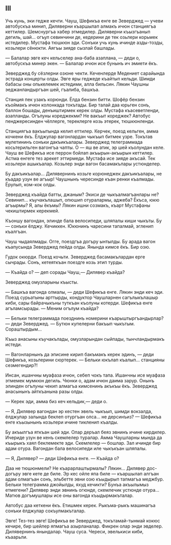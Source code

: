 ## III

Учь кунь, эки гедже кечти.
Чауш, Шефикъа енге ве Зеверджед — учеви автобускъа минип, Диляверни къаршылап алмакъ ичюн станциягъа кеттилер.
Шемснургъа хабер этмедилер.
Диляверни къызгъанып дегиль, шай... огъул севинчини де, кедерини де тек озьлери корьмек истедилер.
Мустафа тюшкюн эди.
Сонъки учь кунь ичинде азды-тозды, козьлери сёнюкти.
Аягъы зияде сызлай башлады.

— Балалар эвге кеч кельселер ана-баба азаплана, — деди о, автобускъа минер экен. — Балалар ичюн исе бунынъ ич эмиети ёкъ.

Зеверджед бу сёзлерни озюне чекти.
Кеченлерде Медениет сарайында эстрада концерты олды.
Эвге яры геджеде къайтып кельди.
Шимди бабасы оны опькелемек истедими, алла бильсин.
Лякин Чаушны эеджанландыргъан шей, гъалиба, башкъа.

Станция пек узакъ корюнди.
Ёлда бензин битти.
Шофёр бензин къоймакъ ичюн колонкада токътады.
Бир талай даа юрьген сонъ, баллон бошады, денъиштирмек керек олды.
Мустафа къасеветленди, азапланды.
Огълуны кореджекми?
Не вакъыт кореджек?
Автобус пенджересинден чёллерге, тереклерге козь этерек, тюшкюнленди.

Станциягъа вакъытында келип еттилер.
Керчек, поезд кельген, амма кочкени ёкъ.
Ёлджулар вагонлардан чыкъып битмек узре.
Токътав мулетининъ сонъки дакъикъалары.
Зеверджед телеграммада косьтерильген вагонгъа чапты.
О — яш ве атик, эр шей къолундан келе.
Чауш ве Шефикъа исе перрон бойлап акъырын-акъырын кеттилер.
Астма енгеге тез арекет эттирмеди.
Мустафа исе зияде акъсай.
Тек козьлери ашыкъалар.
Козьлер энди вагон басамакълары устюнделер.

Бу дакъикъалар...
Дилявернинъ козьге корюнеджек дакъикъалары, не къадар узун ве агъыр!
Чаушнынъ чересинде къан ренки къалмады.
Ёрулып, ком-кок олды.

Зеверджед къайда батты, джаным?
Экиси де чыкъалмагъанлары не?
Севинип... къучакълашып, опюшип отуралармы, аджеба?
Ёкъса, юкю агъырмы?
Я, алы ёкъмы?
Лякин ишни созмакъ, къарт Мустафаны чекиштирмек керекмей.

Къоншу вагондан, элинде бала велосипеди, шляпалы киши чыкъты.
Бу — сонъки ёлджу.
Кечиккен.
Юкюнинъ чаресини тапалмай, эгленип къалгъан.

Чауш чыдаялмады.
Огге, поездгъа догъру ынтылды.
Бу арада вагон къапусында Зеверджед пейда олды.
Янында кимсе ёкъ.
Бир озю.

Гудок окюрди.
Поезд кочьти.
Зеверджед басамакълардан ерге сычрады.
Сонъ, кетеяткъан поездге козь этип турды.

— Къайда о? — деп сорады Чауш,— Дилявер къайда?

Зеверджед омузларыны къысты.

— Башкъа вагонда олмалы, — деди Шефикъа енге.
Лякин энди кеч эди.
Поезд сурьатыны арттырды, кондуктор Чаушларнен сагълыкълашыр киби, сары байрачыкъны туткъан къолуны котерди.
Шефикъа енге агъламсырады. — Меним огълум къайда?

— Бельки телеграммада поезднинъ номерини къарыштыргъандырлар? — деди Зеверджед. — Бутюн купелерни бакъып чыкътым.
Сораштырдым...

Къыз анасыны къучакълады, омузларындан сыйпады, тынчландырмакъ истеди.

— Вагонларнынъ да эписине кирип бакъмакъ керек эдинъ, — деди Шефикъа, козьлерини сюртерек. — Бельки юкълап къалып... станцияны сезмегендир?!

Инсан, ишанчны муафаза ичюн, себеп чокъ тапа.
Ишанчны исе муафаза этмемек мумкюн дегиль.
Чюнки о, адам ичюн даима зарур.
Онынъ элинден огълуны чекип алмагъа кимсенинъ акъкъы ёкъ.
Зеверджед анасынынъ айткъанына разы олды.

— Керек эди, амма биз кеч кельдик,— деди о.

— Я, Дилявер вагондан эр кестен эвель чыкъып, шимди вокзалда, ёлджулар залында беклеп отургъан олса... не дерсинъиз? — Шефикъа енге къызынынъ козьлери ичине тикленип къалды.

Бу акъылгъа яткъан шей эди.
Олар деръал беяз эвнинъ ичине кирдилер.
Ичериде узун ве кенъ скемлелер туралар.
Амма Чаушларны мында да къырыкъ хаял беклемекте эди.
Скемлелер — бошлар.
Зал ичинде бир адам отура.
Вагондан бала велосипеди иле чыкъкъан шляпалы.

— Я, Дилявер? — деди Шефикъа енге. — Къайда о?

Даа не тюшюнмели?
Не къарарлаштырмалы?
Лякин...
Дилявер дос-догъру эвге кете де биле.
Эр кес ойле япа биле — къаршылап алгъан адам олмагъан сонъ, эльбетте эвни озю къыдырып тапмагъа меджбур.
Бельки телеграмма джойылды, яхуд кечикти?
Бунъа акъылымыз етмегени?
Дилявер энди эвнинъ огюнде, скемлечик устюнде отура...
Матюв догъмушлары исе оны вагонда къыдырмакъталар.

Автобус даа кеткени ёкъ.
Етишмек керек.
Рыкъма-рыкъ машинагъа сонъки ёлджулар сокъулмакъталар.

Эвге!
Тез-тез эвге!
Шефикъа ве Зеверджед, токътамай-тынмай кокюс кечире, бир шейлер япмагъа азырланалар.
Фикрен олар энди эвделер.
Дилявернинъ янындалар.
Чауш суса.
Череси, эвелькиси киби, къаарьли.
